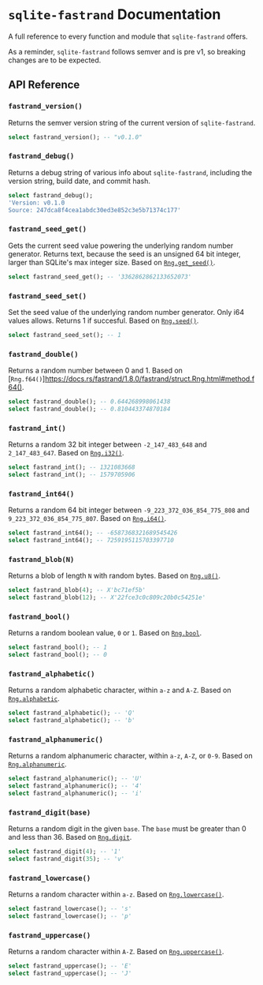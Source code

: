 # `sqlite-fastrand` Documentation

A full reference to every function and module that `sqlite-fastrand` offers.

As a reminder, `sqlite-fastrand` follows semver and is pre v1, so breaking changes are to be expected.

## API Reference

<h3 name="fastrand_version"><code>fastrand_version()</code></h3>

Returns the semver version string of the current version of `sqlite-fastrand`.

```sql
select fastrand_version(); -- "v0.1.0"
```

<h3 name="fastrand_debug"><code>fastrand_debug()</code></h3>

Returns a debug string of various info about `sqlite-fastrand`, including
the version string, build date, and commit hash.

```sql
select fastrand_debug();
'Version: v0.1.0
Source: 247dca8f4cea1abdc30ed3e852c3e5b71374c177'
```

<h3 name="fastrand_seed_get"><code>fastrand_seed_get()</code></h3>

Gets the current seed value powering the underlying random number generator. Returns text, because the seed is an unsigned 64 bit integer, larger than SQLite's max integer size. Based on [`Rng.get_seed()`](https://docs.rs/fastrand/1.8.0/fastrand/struct.Rng.html#method.get_seed).

```sql
select fastrand_seed_get(); -- '3362862862133652073'
```

<h3 name="fastrand_seed_set"><code>fastrand_seed_set()</code></h3>

Set the seed value of the underlying random number generator. Only i64 values allows. Returns 1 if succesful. Based on [`Rng.seed()`](https://docs.rs/fastrand/1.8.0/fastrand/struct.Rng.html#method.seed).

```sql
select fastrand_seed_set(); -- 1
```

<h3 name="fastrand_double"><code>fastrand_double()</code></h3>

Returns a random number between 0 and 1. Based on [`Rng.f64()`]https://docs.rs/fastrand/1.8.0/fastrand/struct.Rng.html#method.f64().

```sql
select fastrand_double(); -- 0.644268998061438
select fastrand_double(); -- 0.810443374870184
```

<h3 name="fastrand_int"><code>fastrand_int()</code></h3>

Returns a random 32 bit integer between `-2_147_483_648` and `2_147_483_647`. Based on [`Rng.i32()`](https://docs.rs/fastrand/1.8.0/fastrand/struct.Rng.html#method.i32).

```sql
select fastrand_int(); -- 1321083668
select fastrand_int(); -- 1579705906
```

<h3 name="fastrand_int64"><code>fastrand_int64()</code></h3>

Returns a random 64 bit integer between `-9_223_372_036_854_775_808` and `9_223_372_036_854_775_807`. Based on [`Rng.i64()`](https://docs.rs/fastrand/1.8.0/fastrand/struct.Rng.html#method.i64).

```sql
select fastrand_int64(); -- -6587368321689545426
select fastrand_int64(); -- 7259195115703397710
```

<h3 name="fastrand_blob"><code>fastrand_blob(N)</code></h3>

Returns a blob of length `N` with random bytes. Based on [`Rng.u8()`](https://docs.rs/fastrand/1.8.0/fastrand/struct.Rng.html#method.u8).

```sql
select fastrand_blob(4); -- X'bc71ef5b'
select fastrand_blob(12); -- X'22fce3c0c809c20b0c54251e'
```

<h3 name="fastrand_bool"><code>fastrand_bool()</code></h3>

Returns a random boolean value, `0` or `1`. Based on [`Rng.bool`](https://docs.rs/fastrand/1.8.0/fastrand/struct.Rng.html#method.bool).

```sql
select fastrand_bool(); -- 1
select fastrand_bool(); -- 0
```

<h3 name="fastrand_alphabetic"><code>fastrand_alphabetic()</code></h3>

Returns a random alphabetic character, within `a-z` and `A-Z`. Based on [`Rng.alphabetic`](https://docs.rs/fastrand/1.8.0/fastrand/struct.Rng.html#method.alphabetic).

```sql
select fastrand_alphabetic(); -- 'Q'
select fastrand_alphabetic(); -- 'b'
```

<h3 name="fastrand_alphanumeric"><code>fastrand_alphanumeric()</code></h3>

Returns a random alphanumeric character, within `a-z`, `A-Z`, or `0-9`. Based on [`Rng.alphanumeric`](https://docs.rs/fastrand/1.8.0/fastrand/struct.Rng.html#method.alphanumeric).

```sql
select fastrand_alphanumeric(); -- 'U'
select fastrand_alphanumeric(); -- '4'
select fastrand_alphanumeric(); -- 'i'
```

<h3 name="fastrand_digit"><code>fastrand_digit(base)</code></h3>

Returns a random digit in the given `base`. The `base` must be greater than 0 and less than 36. Based on [`Rng.digit`](https://docs.rs/fastrand/1.8.0/fastrand/struct.Rng.html#method.digit).

```sql
select fastrand_digit(4); -- '1'
select fastrand_digit(35); -- 'v'
```

<h3 name="fastrand_lowercase"><code>fastrand_lowercase()</code></h3>

Returns a random character within `a-z`. Based on [`Rng.lowercase()`](https://docs.rs/fastrand/1.8.0/fastrand/struct.Rng.html#method.lowercase).

```sql
select fastrand_lowercase(); -- 's'
select fastrand_lowercase(); -- 'p'
```

<h3 name="fastrand_uppercase"><code>fastrand_uppercase()</code></h3>

Returns a random character within `A-Z`. Based on [`Rng.uppercase()`](https://docs.rs/fastrand/1.8.0/fastrand/struct.Rng.html#method.uppercase).

```sql
select fastrand_uppercase(); -- 'E'
select fastrand_uppercase(); -- 'J'
```
